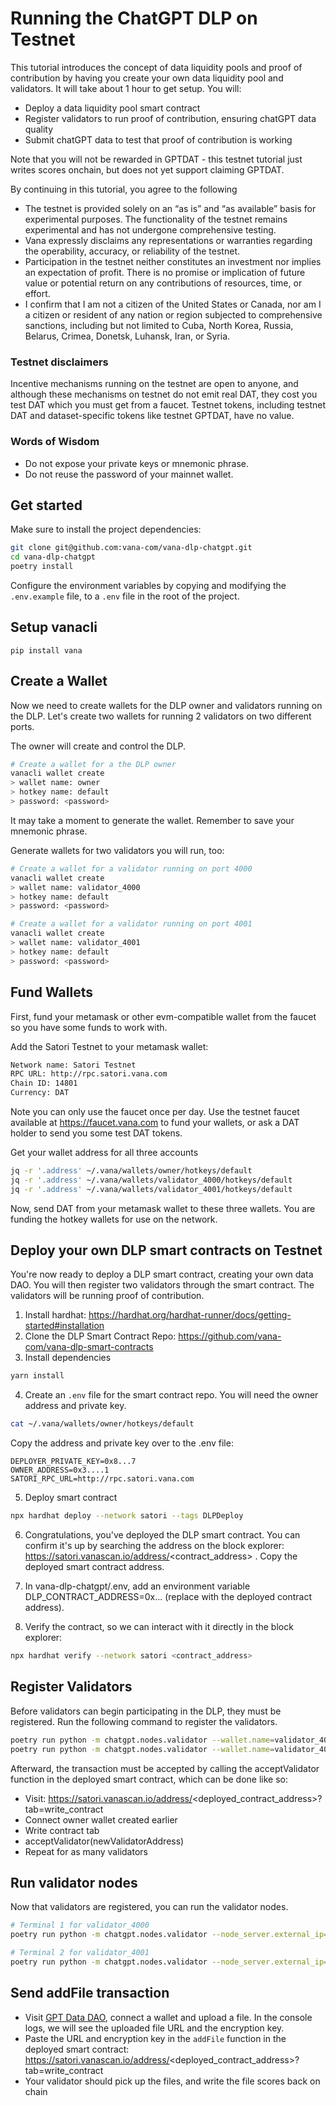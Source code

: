 # Running the ChatGPT DLP on Testnet

This tutorial introduces the concept of data liquidity pools and proof of contribution by having you create your own data liquidity pool and validators. It will take about 1 hour to get setup. You will: 
- Deploy a data liquidity pool smart contract
- Register validators to run proof of contribution, ensuring chatGPT data quality
- Submit chatGPT data to test that proof of contribution is working

Note that you will not be rewarded in GPTDAT - this testnet tutorial just writes scores onchain, but does not yet support claiming GPTDAT. 

By continuing in this tutorial, you agree to the following
- The testnet is provided solely on an “as is” and “as available” basis for experimental purposes. The functionality of the testnet remains experimental and has not undergone comprehensive testing.
- Vana expressly disclaims any representations or warranties regarding the operability, accuracy, or reliability of the testnet.
- Participation in the testnet neither constitutes an investment nor implies an expectation of profit. There is no promise or implication of future value or potential return on any contributions of resources, time, or effort.
- I confirm that I am not a citizen of the United States or Canada, nor am I a citizen or resident of any nation or region subjected to comprehensive sanctions, including but not limited to Cuba, North Korea, Russia, Belarus, Crimea, Donetsk, Luhansk, Iran, or Syria.

### Testnet disclaimers

Incentive mechanisms running on the testnet are open to anyone, and although these mechanisms on testnet do not emit
real DAT, they cost you test DAT which you must get from a faucet. Testnet tokens, including testnet DAT and dataset-specific tokens like testnet GPTDAT, have no value. 

### Words of Wisdom

- Do not expose your private keys or mnemonic phrase.
- Do not reuse the password of your mainnet wallet. 

## Get started

Make sure to install the project dependencies:

```bash
git clone git@github.com:vana-com/vana-dlp-chatgpt.git
cd vana-dlp-chatgpt
poetry install
```

Configure the environment variables by copying and modifying the `.env.example` file, to a `.env` file in the root of the project. 

## Setup vanacli

```shell
pip install vana
```

## Create a Wallet

Now we need to create wallets for the DLP owner and validators running on the DLP. Let's create two wallets for running 2 validators on two
different ports.

The owner will create and control the DLP.

```bash
# Create a wallet for a the DLP owner
vanacli wallet create
> wallet name: owner
> hotkey name: default
> password: <password>
```

It may take a moment to generate the wallet. Remember to save your mnemonic phrase.

Generate wallets for two validators you will run, too:

```bash
# Create a wallet for a validator running on port 4000
vanacli wallet create
> wallet name: validator_4000
> hotkey name: default
> password: <password>

# Create a wallet for a validator running on port 4001
vanacli wallet create
> wallet name: validator_4001
> hotkey name: default
> password: <password>
```

## Fund Wallets

First, fund your metamask or other evm-compatible wallet from the faucet so you have some funds to work with. 

Add the Satori Testnet to your metamask wallet: 
```bash
Network name: Satori Testnet
RPC URL: http://rpc.satori.vana.com
Chain ID: 14801
Currency: DAT
```
Note you can only use the faucet once per day. Use the testnet faucet available at https://faucet.vana.com to fund your wallets, or ask a DAT holder to send you some test DAT tokens.

Get your wallet address for all three accounts
```bash
jq -r '.address' ~/.vana/wallets/owner/hotkeys/default
jq -r '.address' ~/.vana/wallets/validator_4000/hotkeys/default
jq -r '.address' ~/.vana/wallets/validator_4001/hotkeys/default
```
Now, send DAT from your metamask wallet to these three wallets. You are funding the hotkey wallets for use on the network.

## Deploy your own DLP smart contracts on Testnet

You're now ready to deploy a DLP smart contract, creating your own data DAO. You will then register two validators through the smart contract. The validators will be running proof of contribution. 

1. Install hardhat: https://hardhat.org/hardhat-runner/docs/getting-started#installation
2. Clone the DLP Smart Contract Repo: https://github.com/vana-com/vana-dlp-smart-contracts
3. Install dependencies

```bash
yarn install
```

4. Create an `.env` file for the smart contract repo. You will need the owner address and private key. 

```bash
cat ~/.vana/wallets/owner/hotkeys/default
```
Copy the address and private key over to the .env file: 
```.env
DEPLOYER_PRIVATE_KEY=0x8...7
OWNER_ADDRESS=0x3....1
SATORI_RPC_URL=http://rpc.satori.vana.com
```
5. Deploy smart contract

```bash
npx hardhat deploy --network satori --tags DLPDeploy
```

6. Congratulations, you've deployed the DLP smart contract. You can confirm it's up by searching the address on the block explorer: https://satori.vanascan.io/address/<contract_address> . Copy the deployed smart contract address. 

7. In vana-dlp-chatgpt/.env, add an environment variable DLP_CONTRACT_ADDRESS=0x... (replace with the deployed contract address).

8. Verify the contract, so we can interact with it directly in the block explorer:

```bash
npx hardhat verify --network satori <contract_address>
```

## Register Validators

Before validators can begin participating in the DLP, they must be registered. Run the following command to register the
validators.

```bash
poetry run python -m chatgpt.nodes.validator --wallet.name=validator_4000 --dlp.register 0.001
poetry run python -m chatgpt.nodes.validator --wallet.name=validator_4001 --dlp.register 0.001
```

Afterward, the transaction must be accepted by calling the acceptValidator function in the deployed smart contract, which can be done like so:

- Visit: https://satori.vanascan.io/address/<deployed_contract_address>?tab=write_contract
- Connect owner wallet created earlier
- Write contract tab
- acceptValidator(newValidatorAddress)
- Repeat for as many validators

## Run validator nodes
Now that validators are registered, you can run the validator nodes.

```bash
# Terminal 1 for validator_4000
poetry run python -m chatgpt.nodes.validator --node_server.external_ip=127.0.0.1 --node_server.port=4000 --wallet.name=validator_4000

# Terminal 2 for validator_4001
poetry run python -m chatgpt.nodes.validator --node_server.external_ip=127.0.0.1 --node_server.port=4001 --wallet.name=validator_4001
```

## Send addFile transaction
- Visit [GPT Data DAO](https://www.gptdatadao.org/claim/upload), connect a wallet and upload a file. In the console logs, we will see the uploaded file URL and the encryption key. 
- Paste the URL and encryption key in the `addFile` function in the deployed smart contract: https://satori.vanascan.io/address/<deployed_contract_address>?tab=write_contract
- Your validator should pick up the files, and write the file scores back on chain
